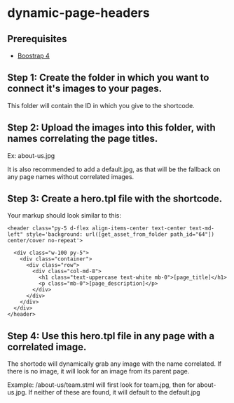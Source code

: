 # dynamic-page-headers

## Prerequisites
<ul>
	<li><a target="_blank" href="https://getbootstrap.com/">Boostrap 4</a></li>
</ul>


## Step 1: Create the folder in which you want to connect it's images to your pages.

This folder will contain the ID in which you give to the shortcode. 


## Step 2: Upload the images into this folder, with names correlating the page titles.

Ex: about-us.jpg

It is also recommended to add a default.jpg, as that will be the fallback on any page names without correlated images.

## Step 3: Create a hero.tpl file with the shortcode.

Your markup should look similar to this:

```
<header class="py-5 d-flex align-items-center text-center text-md-left" style='background: url([get_asset_from_folder path_id="64"]) center/cover no-repeat'>

  <div class="w-100 py-5">
    <div class="container">
      <div class="row">
        <div class="col-md-8">
          <h1 class="text-uppercase text-white mb-0">[page_title]</h1>
          <p class="mb-0">[page_description]</p>
        </div>
      </div>
    </div>
  </div>
</header> 
```
## Step 4: Use this hero.tpl file in any page with a correlated image.

The shortode will dynamically grab any image with the name correlated. If there is no image, it will look for an image from its parent page.

Example: /about-us/team.stml will first look for team.jpg, then for about-us.jpg. If neither of these are found, it will default to the default.jpg
